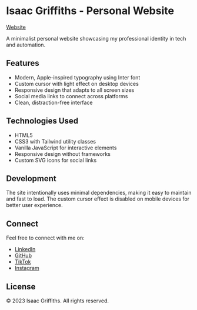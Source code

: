 # Isaac Griffiths - Personal Website

[Website](www.isaacgriffiths.com)

A minimalist personal website showcasing my professional identity in tech and automation.

## Features

- Modern, Apple-inspired typography using Inter font
- Custom cursor with light effect on desktop devices
- Responsive design that adapts to all screen sizes
- Social media links to connect across platforms
- Clean, distraction-free interface

## Technologies Used

- HTML5
- CSS3 with Tailwind utility classes
- Vanilla JavaScript for interactive elements
- Responsive design without frameworks
- Custom SVG icons for social links

## Development

The site intentionally uses minimal dependencies, making it easy to maintain and fast to load. The custom cursor effect is disabled on mobile devices for better user experience.

## Connect

Feel free to connect with me on:

- [LinkedIn](https://www.linkedin.com/in/isaacgriffiths/)
- [GitHub](https://github.com/isaacgriffiths)
- [TikTok](https://www.tiktok.com/@isaacgriffiths)
- [Instagram](https://www.instagram.com/isaacrgriffiths/)

## License

© 2023 Isaac Griffiths. All rights reserved. 
